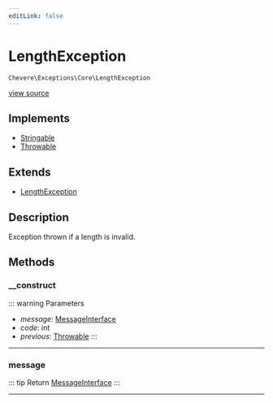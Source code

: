 ```yaml
---
editLink: false
---
```


# LengthException

`Chevere\Exceptions\Core\LengthException`

[view source](https://github.com/chevere/chevere/blob/main/src/Chevere/Exceptions/Core/LengthException.php)

## Implements

- [Stringable](https://www.php.net/manual/class.stringable)
- [Throwable](https://www.php.net/manual/class.throwable)

## Extends

- [LengthException](https://www.php.net/manual/class.lengthexception)

## Description

Exception thrown if a length is invalid.

## Methods

### __construct

::: warning Parameters
- *message*: [MessageInterface](../../Interfaces/Message/MessageInterface.md)
- *code*: int
- *previous*: [Throwable](https://www.php.net/manual/class.throwable)
:::

---

### message

::: tip Return
[MessageInterface](../../Interfaces/Message/MessageInterface.md)
:::

---
